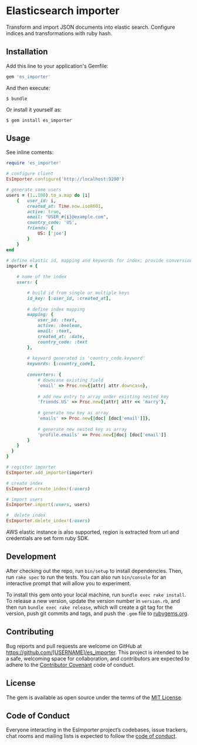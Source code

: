 # Elasticsearch importer
Transform and import JSON documents into elastic search. Configure indices and transformations with ruby hash.

## Installation

Add this line to your application's Gemfile:

```ruby
gem 'es_importer'
```

And then execute:

    $ bundle

Or install it yourself as:

    $ gem install es_importer

## Usage

See inline coments:

```ruby
require 'es_importer'

# configure client
EsImporter.configure('http://localhost:9200')

# generate some users
users = (1..100).to_a.map do |i|
	{	user_id: i,
   		created_at: Time.now.iso8601,
    	active: true,
    	email: "USER_#{i}@example.com",
    	country_code: 'US',
    	friends: {
      		US: ['joe']
    	}
  	}
end
 
# define elastic id, mapping and keywords for index; provide conversion procs
importer = {

	# name of the index
	users: {

  		# build id from single or multiple keys
    	id_key: [:user_id, :created_at],
    	
    	# define index mapping 
    	mapping: {
    		user_id: :text,
    		active: :boolean,
    		email: :text,
    		created_at: :date,
    		country_code: :text
    	},
    	
    	# keyword generated is 'country_code.keyword'
    	keywords: [:country_code],
    	
    	converters: {
    		# downcase existing field
      		'email' => Proc.new{|attr| attr.downcase},
      		
      		# add new entry to array under existing nested key
      		'friends.US' => Proc.new{|attr| attr << 'marry'},
      		
      		# generate new key as array
      		'emails' => Proc.new{|doc| [doc['email']]},
      		
      		# generate new nested key as array
      		'profile.emails' => Proc.new{|doc| [doc['email']]
      	}
    }
  }
}

# register importer
EsImporter.add_importer(importer)

# create index
EsImporter.create_index!(:users)

# import users
EsImporter.import(:users, users)

#  delete index
EsImporter.delete_index!(:users)

```

AWS elastic instance is also supported, region is extracted from url and credentials are set form ruby SDK.


## Development

After checking out the repo, run `bin/setup` to install dependencies. Then, run `rake spec` to run the tests. You can also run `bin/console` for an interactive prompt that will allow you to experiment.

To install this gem onto your local machine, run `bundle exec rake install`. To release a new version, update the version number in `version.rb`, and then run `bundle exec rake release`, which will create a git tag for the version, push git commits and tags, and push the `.gem` file to [rubygems.org](https://rubygems.org).

## Contributing

Bug reports and pull requests are welcome on GitHub at https://github.com/[USERNAME]/es_importer. This project is intended to be a safe, welcoming space for collaboration, and contributors are expected to adhere to the [Contributor Covenant](http://contributor-covenant.org) code of conduct.

## License

The gem is available as open source under the terms of the [MIT License](https://opensource.org/licenses/MIT).

## Code of Conduct

Everyone interacting in the EsImporter project’s codebases, issue trackers, chat rooms and mailing lists is expected to follow the [code of conduct](https://github.com/[USERNAME]/es_importer/blob/master/CODE_OF_CONDUCT.md).
